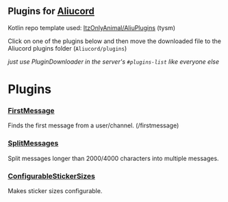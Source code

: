 ## Plugins for [Aliucord](https://github.com/Aliucord)

Kotlin repo template used: [ItzOnlyAnimal/AliuPlugins](https://github.com/ItzOnlyAnimal/AliuPlugins) (tysm)

Click on one of the plugins below and then move the downloaded file to the Aliucord plugins folder (`Aliucord/plugins`)

*just use PluginDownloader in the server's `#plugins-list` like everyone else*

# Plugins

### [FirstMessage](https://github.com/DiamondMiner88/aliucord-plugins/raw/builds/FirstMessage.zip)
Finds the first message from a user/channel. (/firstmessage)

### [SplitMessages](https://github.com/DiamondMiner88/aliucord-plugins/raw/builds/SplitMessages.zip)
Split messages longer than 2000/4000 characters into multiple messages.

### [ConfigurableStickerSizes](https://github.com/DiamondMiner88/aliucord-plugins/raw/builds/ConfigurableStickerSizes.zip)
Makes sticker sizes configurable.
